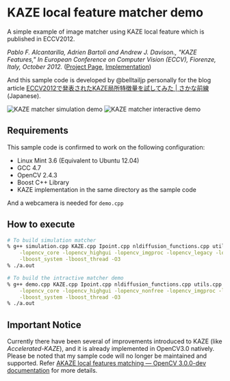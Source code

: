 # KAZE local feature matcher demo

A simple example of image matcher using KAZE local feature which is published in ECCV2012.

_Pablo F. Alcantarilla, Adrien Bartoli and Andrew J. Davison., "KAZE Features," In European Conference on Computer Vision (ECCV), Fiorenze, Italy, October 2012._
([Project Page](http://www.robesafe.com/personal/pablo.alcantarilla/kaze.html), [Implementation](https://github.com/pablofdezalc/kaze))

And this sample code is developed by @belltailjp personally for the blog article [ECCV2012で発表されたKAZE局所特徴量を試してみた | さかな前線](http://daily.belltail.jp/?p=1352#hs_9bb14cfc32bcc907176d4323f74c92d4_header_5) (Japanese).

![KAZE matcher simulation demo](http://daily.belltail.jp/wp-content/uploads/2012/12/20121208_scr_simulation.png)
![KAZE matcher interactive demo](http://daily.belltail.jp/wp-content/uploads/2012/12/20121208_scr_demo1.png)


## Requirements

This sample code is confirmed to work on the following configuration:

- Linux Mint 3.6 (Equivalent to Ubuntu 12.04)
- GCC 4.7
- OpenCV 2.4.3
- Boost C++ Library
- KAZE implementation in the same directory as the sample code

And a webcamera is needed for `demo.cpp`

## How to execute

```bash
# To build simulation matcher
% g++ simulation.cpp KAZE.cpp Ipoint.cpp nldiffusion_functions.cpp utils.cpp \
    -lopencv_core -lopencv_highgui -lopencv_imgproc -lopencv_legacy -lopencv_features2d -lopencv_nonfree \
    -lboost_system -lboost_thread -O3
% ./a.out

# To build the intractive matcher demo
% g++ demo.cpp KAZE.cpp Ipoint.cpp nldiffusion_functions.cpp utils.cpp \
    -lopencv_core -lopencv_highgui -lopencv_nonfree -lopencv_imgproc -lopencv_legacy -lopencv_features2d \
    -lboost_system -lboost_thread -O3
% ./a.out
```

## Important Notice

Currently there have been several of improvements introduced to KAZE (like _Accelerated-KAZE_), and it is already implemented in OpenCV3.0 natively.
Please be noted that my sample code will no longer be maintained and supported.
Refer [AKAZE local features matching — OpenCV 3.0.0-dev documentation](http://docs.opencv.org/3.0-beta/doc/tutorials/features2d/akaze_matching/akaze_matching.html) for more details.

